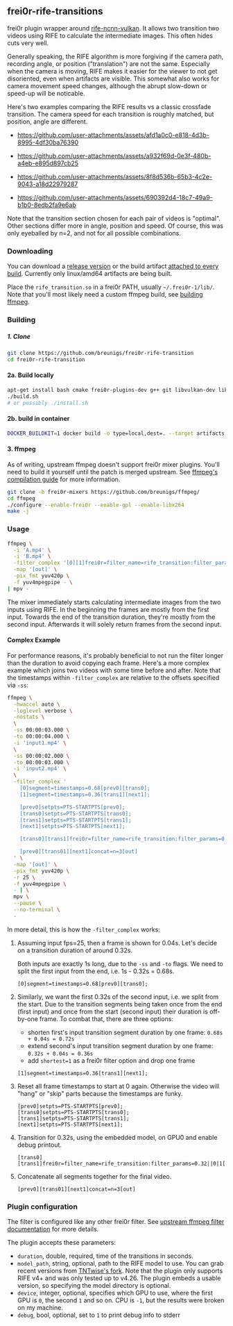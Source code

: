 ## frei0r-rife-transitions

frei0r plugin wrapper around
[rife-ncnn-vulkan](https://github.com/TNTwise/rife-ncnn-vulkan/). It allows two
transition two videos using RIFE to calculate the intermediate images. This
often hides cuts very well.

Generally speaking, the RIFE algorithm is more forgiving if the camera path,
recording angle, or position ("translation") are not the same. Especially
when the camera is moving, RIFE makes it easier for the viewer to not get
disoriented, even when artifacts are visible. This somewhat also works for
camera movement speed changes, although the abrupt slow-down or speed-up
will be noticable.

Here's two examples comparing the RIFE results vs a classic crossfade transition.
The camera speed for each transition is roughly matched, but position, angle are
different.

- https://github.com/user-attachments/assets/afd1a0c0-e818-4d3b-8995-4df30ba76390

- https://github.com/user-attachments/assets/a932f69d-0e3f-480b-a4eb-e895d897cb25

- https://github.com/user-attachments/assets/8f8d536b-65b3-4c2e-9043-a18d22979287

- https://github.com/user-attachments/assets/690392d4-18c7-49a9-b1b0-8edb2fa9e6ab

Note that the transition section chosen for each pair of videos is "optimal".
Other sections differ more in angle, position and speed. Of course, this was
only eyeballed by n=2, and not for all possible combinations.

### Downloading

You can download a [release
version](https://github.com/breunigs/frei0r-rife-transition/releases/) or the
build artifact [attached to every
build](https://github.com/breunigs/frei0r-rife-transition/actions).
Currently only linux/amd64 artifacts are being built.

Place the `rife_transition.so` in a frei0r PATH, usually `~/.frei0r-1/lib/`.
Note that you'll most likely need a custom ffmpeg build, see [building
ffmpeg](#3-ffmpeg).

### Building

##### 1. Clone

```bash
git clone https://github.com/breunigs/frei0r-rife-transition
cd frei0r-rife-transition
```

#### 2a. Build locally

```bash
apt-get install bash cmake frei0r-plugins-dev g++ git libvulkan-dev libwebp-dev make
./build.sh
# or possibly ./install.sh
```

#### 2b. build in container

```bash
DOCKER_BUILDKIT=1 docker build -o type=local,dest=. --target artifacts .
```

#### 3. ffmpeg

As of writing, upstream ffmpeg doesn't support frei0r mixer plugins. You'll need
to build it yourself until the patch is merged upstream. See [ffmpeg's
compilation guide](https://trac.ffmpeg.org/wiki/CompilationGuide) for more
information.

```bash
git clone -b frei0r-mixers https://github.com/breunigs/ffmpeg/
cd ffmpeg
./configure --enable-frei0r --enable-gpl --enable-libx264
make -j
```

### Usage

```bash
ffmpeg \
  -i 'A.mp4' \
  -i 'B.mp4' \
  -filter_complex '[0][1]frei0r=filter_name=rife_transition:filter_params=0.2669[out]' \
  -map '[out]' \
  -pix_fmt yuv420p \
  -f yuv4mpegpipe - \
| mpv -
```

The mixer immediately starts calculating intermediate images from the two inputs
using RIFE. In the beginning the frames are mostly from the first input. Towards
the end of the transition duration, they're mostly from the second input.
Afterwards it will solely return frames from the second input.


#### Complex Example

For performance reasons, it's probably beneficial to not run the filter longer
than the duration to avoid copying each frame. Here's a more complex example
which joins two videos with some time before and after. Note that the timestamps
within `-filter_complex` are relative to the offsets specified via `-ss`:

```bash
ffmpeg \
  -hwaccel auto \
  -loglevel verbose \
  -nostats \
  \
  -ss 00:00:03.000 \
  -to 00:00:04.000 \
  -i 'input1.mp4' \
  \
  -ss 00:00:02.000 \
  -to 00:00:03.000 \
  -i 'input2.mp4' \
  \
  -filter_complex '
    [0]segment=timestamps=0.68[prev0][trans0];
    [1]segment=timestamps=0.36[trans1][next1];

    [prev0]setpts=PTS-STARTPTS[prev0];
    [trans0]setpts=PTS-STARTPTS[trans0];
    [trans1]setpts=PTS-STARTPTS[trans1];
    [next1]setpts=PTS-STARTPTS[next1];

    [trans0][trans1]frei0r=filter_name=rife_transition:filter_params=0.32||0|1[trans01];

    [prev0][trans01][next1]concat=n=3[out]
  ' \
  -map '[out]' \
  -pix_fmt yuv420p \
  -r 25 \
  -f yuv4mpegpipe \
  - | \
  mpv \
  --pause \
  --no-terminal \
  -
```

In more detail, this is how the `-filter_complex` works:

1. Assuming input fps=25, then a frame is shown for 0.04s. Let's decide on a
   transition duration of around 0.32s.

   Both inputs are exactly 1s long, due to the `-ss` and `-to` flags. We need to
   split the first input from the end, i.e. 1s - 0.32s = 0.68s.

   ```
   [0]segment=timestamps=0.68[prev0][trans0];
   ```

2. Similarly, we want the first 0.32s of the second input, i.e. we split from
   the start. Due to the transition segments being taken once from the end (first
   input) and once from the start (second input) their duration is off-by-one
   frame. To combat that, there are three options:

   - shorten first's input transition segment duration by one frame: `0.68s +
     0.04s = 0.72s`
   - extend second's input transition segment duration by one frame: `0.32s +
     0.04s = 0.36s`
   - add `shortest=1` as a frei0r filter option and drop one frame

   ```
   [1]segment=timestamps=0.36[trans1][next1];
   ```

3. Reset all frame timestamps to start at 0 again. Otherwise the video will
   "hang" or "skip" parts because the timestamps are funky.

   ```
   [prev0]setpts=PTS-STARTPTS[prev0];
   [trans0]setpts=PTS-STARTPTS[trans0];
   [trans1]setpts=PTS-STARTPTS[trans1];
   [next1]setpts=PTS-STARTPTS[next1];
   ```

4. Transition for 0.32s, using the embedded model, on GPU0 and enable debug
   printout.

   ```
   [trans0][trans1]frei0r=filter_name=rife_transition:filter_params=0.32||0|1[trans01];
   ```

5. Concatenate all segments together for the final video.

   ```
   [prev0][trans01][next1]concat=n=3[out]
   ```

### Plugin configuration

The filter is configured like any other frei0r filter. See [upstream ffmpeg
filter documentation](https://ffmpeg.org/ffmpeg-filters.html#frei0r-1) for more
details.

The plugin accepts these parameters:

* `duration`, double, required, time of the transitions in seconds.
* `model_path`, string, optional, path to the RIFE model to use. You can grab
  recent versions from [TNTwise's
  fork](https://github.com/TNTwise/rife-ncnn-vulkan/tree/master/models). Note
  that the plugin only supports RIFE v4+ and was only tested up to v4.26. The
  plugin embeds a usable version, so specifying the model directory is optional.
* `device`, integer, optional, specifies which GPU to use, where the first GPU
  is `0`, the second `1` and so on. CPU is `-1`, but the results were broken on
  my machine.
* `debug`, bool, optional, set to `1` to print debug info to stderr
